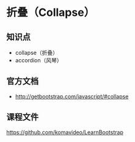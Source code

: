 折叠（Collapse）
==============

## 知识点

* collapse（折叠）
* accordion（风琴）

## 官方文档

* http://getbootstrap.com/javascript/#collapse

## 课程文件

https://github.com/komavideo/LearnBootstrap
